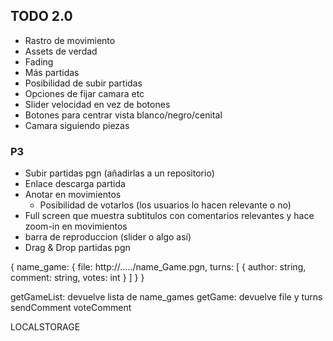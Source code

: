 ## TODO 2.0
- Rastro de movimiento
- Assets de verdad
- Fading
- Más partidas
- Posibilidad de subir partidas
- Opciones de fijar camara etc
- Slider velocidad en vez de botones
- Botones para centrar vista blanco/negro/cenital
- Camara siguiendo piezas

### P3
- Subir partidas pgn (añadirlas a un repositorio)
- Enlace descarga partida
- Anotar en movimientos
  - Posibilidad de votarlos (los usuarios lo hacen relevante o no)
- Full screen que muestra subtitulos con comentarios relevantes y hace zoom-in en movimientos
- barra de reproduccion (slider o algo así)
- Drag & Drop partidas pgn


{
	name_game: {
		file: http://...../name_Game.pgn,
		turns: [
			{
				author: string,
				comment: string,
				votes: int
			}
		]
	}
}

getGameList: devuelve lista de name_games
getGame: devuelve file y turns
sendComment
voteComment


LOCALSTORAGE
